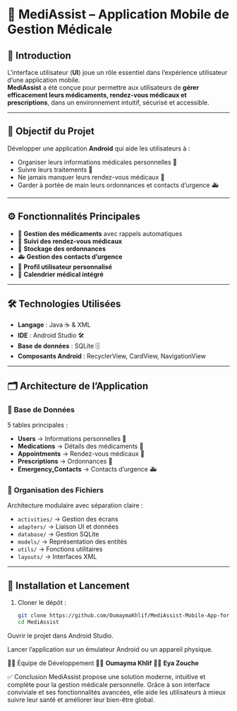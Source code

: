 # 📱 MediAssist – Application Mobile de Gestion Médicale  

## 📌 **Introduction**  
L'interface utilisateur (**UI**) joue un rôle essentiel dans l’expérience utilisateur d’une application mobile.  
**MediAssist** a été conçue pour permettre aux utilisateurs de **gérer efficacement leurs médicaments, rendez-vous médicaux et prescriptions**, dans un environnement intuitif, sécurisé et accessible.  

---

## 🎯 **Objectif du Projet**  
Développer une application **Android** qui aide les utilisateurs à :  
- Organiser leurs informations médicales personnelles 🧾  
- Suivre leurs traitements 💊  
- Ne jamais manquer leurs rendez-vous médicaux 📅  
- Garder à portée de main leurs ordonnances et contacts d’urgence 🚑  

---

## ⚙️ **Fonctionnalités Principales**  
- 💊 **Gestion des médicaments** avec rappels automatiques  
- 📅 **Suivi des rendez-vous médicaux**  
- 🧾 **Stockage des ordonnances**  
- 🚑 **Gestion des contacts d’urgence**  
- 👤 **Profil utilisateur personnalisé**  
- 📆 **Calendrier médical intégré**  

---

## 🛠️ **Technologies Utilisées**  
- **Langage** : Java ☕ & XML  
- **IDE** : Android Studio 🛠️  
- **Base de données** : SQLite 🗄️  
- **Composants Android** : RecyclerView, CardView, NavigationView  

---

## 🗂️ **Architecture de l’Application**  

### 📌 **Base de Données**  
5 tables principales :  
- **Users** → Informations personnelles 👤  
- **Medications** → Détails des médicaments 💊  
- **Appointments** → Rendez-vous médicaux 📅  
- **Prescriptions** → Ordonnances 🧾  
- **Emergency_Contacts** → Contacts d’urgence 🚑  

### 📌 **Organisation des Fichiers**  
Architecture modulaire avec séparation claire :  
- `activities/` → Gestion des écrans  
- `adapters/` → Liaison UI et données  
- `database/` → Gestion SQLite  
- `models/` → Représentation des entités  
- `utils/` → Fonctions utilitaires  
- `layouts/` → Interfaces XML  

---

## 🚀 **Installation et Lancement**  

1. Cloner le dépôt :  
   ```bash
   git clone https://github.com/OumaymaKhlif/MediAssist-Mobile-App-for-Medical-Assistance.git
   cd MediAssist
Ouvrir le projet dans Android Studio.

Lancer l’application sur un émulateur Android ou un appareil physique.

🧑‍💻 Équipe de Développement
👩‍💻 **Oumayma Khlif**
👩‍💻 **Eya Zouche**

✅ Conclusion
MediAssist propose une solution moderne, intuitive et complète pour la gestion médicale personnelle.
Grâce à son interface conviviale et ses fonctionnalités avancées, elle aide les utilisateurs à mieux suivre leur santé et améliorer leur bien-être global.

